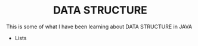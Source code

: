 <h1 align="center">DATA STRUCTURE</h1>

This is some of what I have been learning about DATA STRUCTURE in JAVA

- Lists
